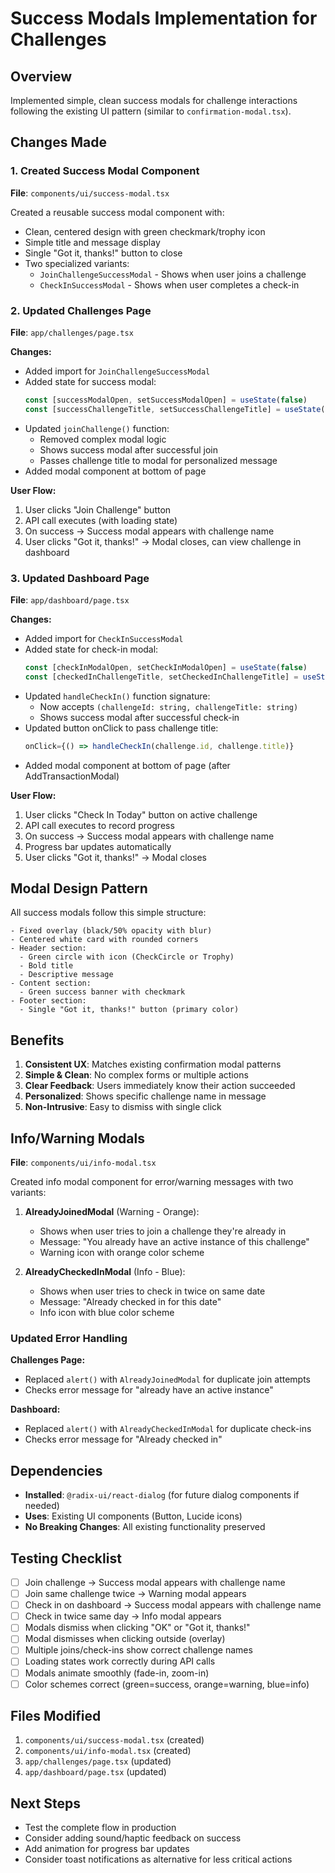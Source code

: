 # Success Modals Implementation for Challenges

## Overview
Implemented simple, clean success modals for challenge interactions following the existing UI pattern (similar to `confirmation-modal.tsx`).

## Changes Made

### 1. Created Success Modal Component
**File**: `components/ui/success-modal.tsx`

Created a reusable success modal component with:
- Clean, centered design with green checkmark/trophy icon
- Simple title and message display
- Single "Got it, thanks!" button to close
- Two specialized variants:
  - `JoinChallengeSuccessModal` - Shows when user joins a challenge
  - `CheckInSuccessModal` - Shows when user completes a check-in

### 2. Updated Challenges Page
**File**: `app/challenges/page.tsx`

**Changes:**
- Added import for `JoinChallengeSuccessModal`
- Added state for success modal:
  ```typescript
  const [successModalOpen, setSuccessModalOpen] = useState(false)
  const [successChallengeTitle, setSuccessChallengeTitle] = useState('')
  ```
- Updated `joinChallenge()` function:
  - Removed complex modal logic
  - Shows success modal after successful join
  - Passes challenge title to modal for personalized message
- Added modal component at bottom of page

**User Flow:**
1. User clicks "Join Challenge" button
2. API call executes (with loading state)
3. On success → Success modal appears with challenge name
4. User clicks "Got it, thanks!" → Modal closes, can view challenge in dashboard

### 3. Updated Dashboard Page
**File**: `app/dashboard/page.tsx`

**Changes:**
- Added import for `CheckInSuccessModal`
- Added state for check-in modal:
  ```typescript
  const [checkInModalOpen, setCheckInModalOpen] = useState(false)
  const [checkedInChallengeTitle, setCheckedInChallengeTitle] = useState('')
  ```
- Updated `handleCheckIn()` function signature:
  - Now accepts `(challengeId: string, challengeTitle: string)`
  - Shows success modal after successful check-in
- Updated button onClick to pass challenge title:
  ```typescript
  onClick={() => handleCheckIn(challenge.id, challenge.title)}
  ```
- Added modal component at bottom of page (after AddTransactionModal)

**User Flow:**
1. User clicks "Check In Today" button on active challenge
2. API call executes to record progress
3. On success → Success modal appears with challenge name
4. Progress bar updates automatically
5. User clicks "Got it, thanks!" → Modal closes

## Modal Design Pattern

All success modals follow this simple structure:
```tsx
- Fixed overlay (black/50% opacity with blur)
- Centered white card with rounded corners
- Header section:
  - Green circle with icon (CheckCircle or Trophy)
  - Bold title
  - Descriptive message
- Content section:
  - Green success banner with checkmark
- Footer section:
  - Single "Got it, thanks!" button (primary color)
```

## Benefits

1. **Consistent UX**: Matches existing confirmation modal patterns
2. **Simple & Clean**: No complex forms or multiple actions
3. **Clear Feedback**: Users immediately know their action succeeded
4. **Personalized**: Shows specific challenge name in message
5. **Non-Intrusive**: Easy to dismiss with single click

## Info/Warning Modals

**File**: `components/ui/info-modal.tsx`

Created info modal component for error/warning messages with two variants:

1. **AlreadyJoinedModal** (Warning - Orange):
   - Shows when user tries to join a challenge they're already in
   - Message: "You already have an active instance of this challenge"
   - Warning icon with orange color scheme

2. **AlreadyCheckedInModal** (Info - Blue):
   - Shows when user tries to check in twice on same date
   - Message: "Already checked in for this date"
   - Info icon with blue color scheme

### Updated Error Handling

**Challenges Page:**
- Replaced `alert()` with `AlreadyJoinedModal` for duplicate join attempts
- Checks error message for "already have an active instance"

**Dashboard:**
- Replaced `alert()` with `AlreadyCheckedInModal` for duplicate check-ins
- Checks error message for "Already checked in"

## Dependencies

- **Installed**: `@radix-ui/react-dialog` (for future dialog components if needed)
- **Uses**: Existing UI components (Button, Lucide icons)
- **No Breaking Changes**: All existing functionality preserved

## Testing Checklist

- [ ] Join challenge → Success modal appears with challenge name
- [ ] Join same challenge twice → Warning modal appears
- [ ] Check in on dashboard → Success modal appears with challenge name
- [ ] Check in twice same day → Info modal appears
- [ ] Modals dismiss when clicking "OK" or "Got it, thanks!"
- [ ] Modal dismisses when clicking outside (overlay)
- [ ] Multiple joins/check-ins show correct challenge names
- [ ] Loading states work correctly during API calls
- [ ] Modals animate smoothly (fade-in, zoom-in)
- [ ] Color schemes correct (green=success, orange=warning, blue=info)

## Files Modified

1. `components/ui/success-modal.tsx` (created)
2. `components/ui/info-modal.tsx` (created)
3. `app/challenges/page.tsx` (updated)
4. `app/dashboard/page.tsx` (updated)

## Next Steps

- Test the complete flow in production
- Consider adding sound/haptic feedback on success
- Add animation for progress bar updates
- Consider toast notifications as alternative for less critical actions

